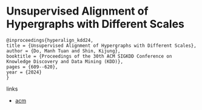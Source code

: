 # Unsupervised Alignment of Hypergraphs with Different Scales

```
@inproceedings{hyperalign_kdd24,
title = {Unsupervised Alignment of Hypergraphs with Different Scales},
author = {Do, Manh Tuan and Shin, Kijung},
booktitle = {Proceedings of the 30th ACM SIGKDD Conference on Knowledge Discovery and Data Mining (KDD)},
pages = {609--620},
year = {2024}
}
```

links
- [acm](https://dl.acm.org/doi/10.1145/3637528.3671955)
